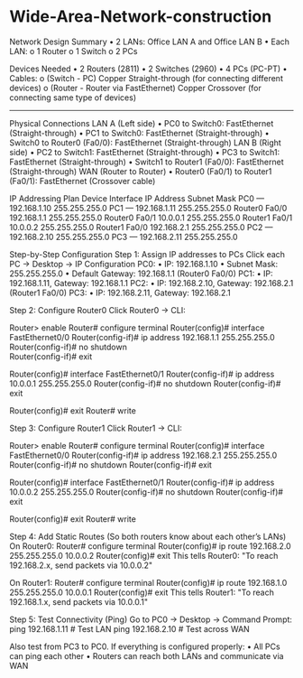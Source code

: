 # Wide-Area-Network-construction
Network Design Summary
•	2 LANs: Office LAN A and Office LAN B
•	Each LAN:
o	1 Router
o	1 Switch
o	2 PCs

  Devices Needed
•	2 Routers (2811)
•	2 Switches (2960)
•	4 PCs (PC-PT)
•	Cables:
o	(Switch - PC) Copper Straight-through (for connecting different devices)
o	(Router - Router via FastEthernet) Copper Crossover (for connecting same type of devices)
________________________________________
Physical Connections
 LAN A (Left side)
•	PC0 to Switch0: FastEthernet (Straight-through)
•	PC1 to Switch0: FastEthernet (Straight-through)
•	Switch0 to Router0 (Fa0/0): FastEthernet (Straight-through)
LAN B (Right side)
•	PC2 to Switch1: FastEthernet (Straight-through)
•	PC3 to Switch1: FastEthernet (Straight-through)
•	Switch1 to Router1 (Fa0/0): FastEthernet (Straight-through)
WAN (Router to Router)
•	Router0 (Fa0/1) to Router1 (Fa0/1): FastEthernet (Crossover cable)

IP Addressing Plan
Device	Interface	    IP Address	  Subnet Mask
PC0	       —	       192.168.1.10	  255.255.255.0
PC1	       —       	 192.168.1.11	  255.255.255.0
Router0	  Fa0/0	     192.168.1.1	  255.255.255.0
Router0	  Fa0/1	     10.0.0.1	      255.255.255.0
Router1	  Fa0/1	     10.0.0.2	      255.255.255.0
Router1	  Fa0/0	     192.168.2.1	  255.255.255.0
PC2	        —	       192.168.2.10	  255.255.255.0
PC3	        —        192.168.2.11	  255.255.255.0


Step-by-Step Configuration 
Step 1: Assign IP addresses to PCs
Click each PC → Desktop → IP Configuration
PC0:
•	IP: 192.168.1.10
•	Subnet Mask: 255.255.255.0
•	Default Gateway: 192.168.1.1 (Router0 Fa0/0)
PC1:
•	IP: 192.168.1.11, Gateway: 192.168.1.1
PC2:
•	IP: 192.168.2.10, Gateway: 192.168.2.1 (Router1 Fa0/0)
PC3:
•	IP: 192.168.2.11, Gateway: 192.168.2.1

Step 2: Configure Router0
Click Router0 → CLI:

Router> enable
Router# configure terminal
Router(config)# interface FastEthernet0/0
Router(config-if)# ip address 192.168.1.1 255.255.255.0
Router(config-if)# no shutdown      
Router(config-if)# exit

Router(config)# interface FastEthernet0/1
Router(config-if)# ip address 10.0.0.1 255.255.255.0
Router(config-if)# no shutdown
Router(config-if)# exit

Router(config)# exit
Router# write     

 Step 3: Configure Router1
Click Router1 → CLI:

Router> enable
Router# configure terminal
Router(config)# interface FastEthernet0/0
Router(config-if)# ip address 192.168.2.1 255.255.255.0
Router(config-if)# no shutdown
Router(config-if)# exit

Router(config)# interface FastEthernet0/1
Router(config-if)# ip address 10.0.0.2 255.255.255.0
Router(config-if)# no shutdown
Router(config-if)# exit

Router(config)# exit
Router# write

Step 4: Add Static Routes (So both routers know about each other’s LANs)
On Router0:
Router# configure terminal
Router(config)# ip route 192.168.2.0 255.255.255.0 10.0.0.2
Router(config)# exit
This tells Router0: "To reach 192.168.2.x, send packets via 10.0.0.2"

On Router1:
Router# configure terminal
Router(config)# ip route 192.168.1.0 255.255.255.0 10.0.0.1
Router(config)# exit
This tells Router1: "To reach 192.168.1.x, send packets via 10.0.0.1"

Step 5: Test Connectivity (Ping)
Go to PC0 → Desktop → Command Prompt:
ping 192.168.1.11      # Test LAN
ping 192.168.2.10      # Test across WAN

Also test from PC3 to PC0.
If everything is configured properly:
•	All PCs can ping each other
•	Routers can reach both LANs and communicate via WAN

